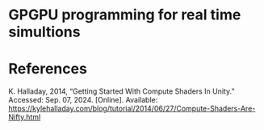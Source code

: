 # GPGPU programming for real time simultions

# References

K. Halladay, 2014, “Getting Started With Compute Shaders In Unity.” Accessed: Sep. 07, 2024. [Online]. Available: https://kylehalladay.com/blog/tutorial/2014/06/27/Compute-Shaders-Are-Nifty.html